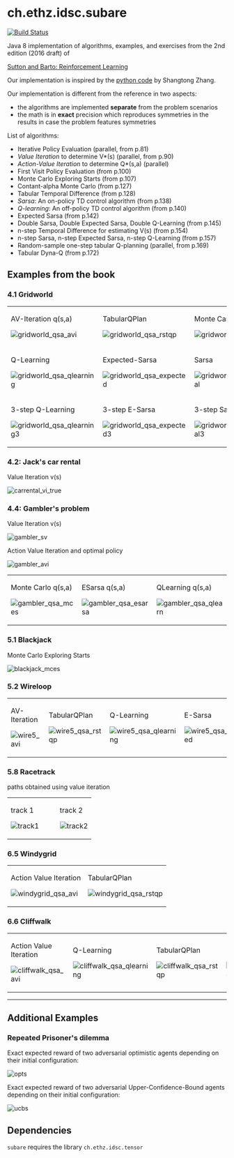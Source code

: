 # ch.ethz.idsc.subare

<a href="https://travis-ci.org/idsc-frazzoli/subare"><img src="https://travis-ci.org/idsc-frazzoli/subare.svg?branch=master" alt="Build Status"></a>

Java 8 implementation of algorithms, examples, and exercises from the 2nd edition (2016 draft) of

[Sutton and Barto: Reinforcement Learning](http://incompleteideas.net/sutton/book/the-book-2nd.html)

Our implementation is inspired by the 
[python code](https://github.com/ShangtongZhang/reinforcement-learning-an-introduction)
by Shangtong Zhang.

Our implementation is different from the reference in two aspects:

* the algorithms are implemented **separate** from the problem scenarios
* the math is in **exact** precision which reproduces symmetries in the results in case the problem features symmetries

List of algorithms:

* Iterative Policy Evaluation (parallel, from p.81)
* *Value Iteration* to determine V*(s) (parallel, from p.90)
* *Action-Value Iteration* to determine Q*(s,a) (parallel)
* First Visit Policy Evaluation (from p.100)
* Monte Carlo Exploring Starts (from p.107)
* Contant-alpha Monte Carlo (from p.127)
* Tabular Temporal Difference (from p.128)
* *Sarsa*: An on-policy TD control algorithm (from p.138)
* *Q-learning*: An off-policy TD control algorithm (from p.140)
* Expected Sarsa (from p.142)
* Double Sarsa, Double Expected Sarsa, Double Q-Learning (from p.145)
* n-step Temporal Difference for estimating V(s) (from p.154)
* n-step Sarsa, n-step Expected Sarsa, n-step Q-Learning (from p.157)
* Random-sample one-step tabular Q-planning (parallel, from p.169)
* Tabular Dyna-Q (from p.172)

## Examples from the book

### 4.1 Gridworld

<table><tr>

<td valign="top">

AV-Iteration q(s,a)

![gridworld_qsa_avi](https://cloud.githubusercontent.com/assets/4012178/26762465/36ac9224-4943-11e7-8fcb-d543d1766aa9.gif)

<td>

TabularQPlan

![gridworld_qsa_rstqp](https://cloud.githubusercontent.com/assets/4012178/26762466/36ae79a4-4943-11e7-9516-cdf8ca9d9c4f.gif)

<td>

Monte Carlo

![gridworld_qsa_mces](https://cloud.githubusercontent.com/assets/4012178/26762469/36af0784-4943-11e7-91ce-89f86afff7a2.gif)

<td>

</tr><tr>

<td>

Q-Learning

![gridworld_qsa_qlearning](https://cloud.githubusercontent.com/assets/4012178/26762470/36af4302-4943-11e7-8891-6fdaf95b912b.gif)

<td>

Expected-Sarsa

![gridworld_qsa_expected](https://cloud.githubusercontent.com/assets/4012178/26762468/36aedaac-4943-11e7-998d-df150fe0eca6.gif)

<td>

Sarsa

![gridworld_qsa_original](https://cloud.githubusercontent.com/assets/4012178/26762467/36ae8656-4943-11e7-8d9e-e17819c1e54b.gif)

</tr><tr>

<td>

3-step Q-Learning

![gridworld_qsa_qlearning3](https://user-images.githubusercontent.com/4012178/26866445-6aabcb88-4b61-11e7-8b04-b21613db2f65.gif)

<td>

3-step E-Sarsa

![gridworld_qsa_expected3](https://user-images.githubusercontent.com/4012178/26866446-6ad0e1ca-4b61-11e7-897f-2831e755844b.gif)

<td>

3-step Sarsa

![gridworld_qsa_original3](https://user-images.githubusercontent.com/4012178/26866447-6ad0ecec-4b61-11e7-88d2-bf6cba11c245.gif)

</tr></table>


### 4.2: Jack's car rental

Value Iteration v(s)

![carrental_vi_true](https://cloud.githubusercontent.com/assets/4012178/26762456/0d5439fe-4943-11e7-91a2-d0663484690c.gif)

### 4.4: Gambler's problem

Value Iteration v(s)

![gambler_sv](https://cloud.githubusercontent.com/assets/4012178/25566784/05d63bf0-2de1-11e7-88e8-a2c485071c38.png)

Action Value Iteration and optimal policy

![gambler_avi](https://cloud.githubusercontent.com/assets/4012178/26673482/5a11e616-46bd-11e7-8c52-376acac21fa8.gif)

<table><tr><td>

Monte Carlo q(s,a)

![gambler_qsa_mces](https://cloud.githubusercontent.com/assets/4012178/26284839/a05e8808-3e44-11e7-80a8-3fe1f9d38246.gif)

<td>

ESarsa q(s,a)

![gambler_qsa_esarsa](https://cloud.githubusercontent.com/assets/4012178/26284843/aa6db530-3e44-11e7-8907-a856c22df3b8.gif)

<td>

QLearning q(s,a)

![gambler_qsa_qlearn](https://cloud.githubusercontent.com/assets/4012178/26284846/b4ebbdea-3e44-11e7-8ae6-7768ff96dd22.gif)

</tr></table>


### 5.1 Blackjack

Monte Carlo Exploring Starts

![blackjack_mces](https://cloud.githubusercontent.com/assets/4012178/26628094/fef76442-45fc-11e7-84fb-1d2f5e9cb695.gif)

### 5.2 Wireloop

<table><tr><td>

AV-Iteration

![wire5_avi](https://cloud.githubusercontent.com/assets/4012178/26762420/588aeef0-4942-11e7-97bc-6b25ce4a20d9.gif)

<td>

TabularQPlan

![wire5_qsa_rstqp](https://cloud.githubusercontent.com/assets/4012178/26762437/cf460cbe-4942-11e7-8d5a-74af0157935d.gif)

<td>

Q-Learning

![wire5_qsa_qlearning](https://cloud.githubusercontent.com/assets/4012178/26762426/8aad7696-4942-11e7-89a6-d8279361c3eb.gif)

<td>

E-Sarsa

![wire5_qsa_expected](https://cloud.githubusercontent.com/assets/4012178/26762428/a330a17a-4942-11e7-9b8d-4d2bd5ab957a.gif)

<td>

Sarsa

![wire5_qsa_original](https://cloud.githubusercontent.com/assets/4012178/26762745/a247351c-4947-11e7-81b4-a5e810dd8661.gif)

<td>

Monte Carlo

![wire5_mces](https://cloud.githubusercontent.com/assets/4012178/26762436/bda3717c-4942-11e7-8339-b58b480cf69f.gif)

</tr></table>

### 5.8 Racetrack

paths obtained using value iteration

<table><tr><td valign="top">

track 1

![track1](https://cloud.githubusercontent.com/assets/4012178/26668651/01d5ff76-46ab-11e7-9332-7aadecd5923e.gif)

<td><td><td valign="top">

track 2

![track2](https://cloud.githubusercontent.com/assets/4012178/26668652/0417e402-46ab-11e7-884f-c95471775c9b.gif)

</tr></table>

### 6.5 Windygrid

<table><tr><td>

Action Value Iteration

![windygrid_qsa_avi](https://cloud.githubusercontent.com/assets/4012178/26816031/ebeebff2-4a8f-11e7-8bce-2d1dfa29a5a7.gif)

<td>

TabularQPlan

![windygrid_qsa_rstqp](https://cloud.githubusercontent.com/assets/4012178/26816030/ebee6f5c-4a8f-11e7-9416-37b2d30e178f.gif)

</tr></table>


### 6.6 Cliffwalk

<table><tr><td>

Action Value Iteration

![cliffwalk_qsa_avi](https://cloud.githubusercontent.com/assets/4012178/26815999/c1c86278-4a8f-11e7-834f-89a1b7df7001.gif)

<td>

Q-Learning

![cliffwalk_qsa_qlearning](https://cloud.githubusercontent.com/assets/4012178/26815998/c1c60776-4a8f-11e7-9437-65f151f3deb0.gif)

<td>

TabularQPlan

![cliffwalk_qsa_rstqp](https://cloud.githubusercontent.com/assets/4012178/26816000/c1c96880-4a8f-11e7-9f64-95768baebc10.gif)

<td>

Expected Sarsa

![cliffwalk_qsa_expected](https://cloud.githubusercontent.com/assets/4012178/26816002/c1cd225e-4a8f-11e7-8285-3682e4ba9268.gif)

</tr></table>

---

## Additional Examples

### Repeated Prisoner's dilemma

Exact expected reward of two adversarial optimistic agents depending on their initial configuration:

![opts](https://cloud.githubusercontent.com/assets/4012178/26301502/b8663886-3ee1-11e7-8b27-41e0c5a65b79.png)

Exact expected reward of two adversarial Upper-Confidence-Bound agents depending on their initial configuration:

![ucbs](https://cloud.githubusercontent.com/assets/4012178/26301526/c738ad1c-3ee1-11e7-9438-e928fc349868.png)

## Dependencies

`subare` requires the library `ch.ethz.idsc.tensor`
